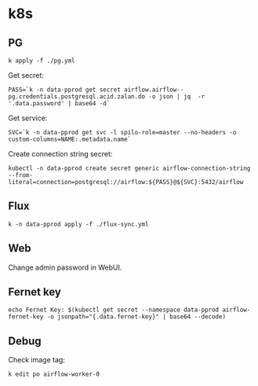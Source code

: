 # k8s

## PG

```
k apply -f ./pg.yml
```

Get secret:
```
PASS=`k -n data-pprod get secret airflow.airflow--pg.credentials.postgresql.acid.zalan.do -o json | jq  -r '.data.password' | base64 -d`
```

Get service:
```
SVC=`k -n data-pprod get svc -l spilo-role=master --no-headers -o custom-columns=NAME:.metadata.name`
```

Create connection string secret:
```
kubectl -n data-pprod create secret generic airflow-connection-string  --from-literal=connection=postgresql://airflow:${PASS}@${SVC}:5432/airflow
```

## Flux

```
k -n data-pprod apply -f ./flux-sync.yml
```

## Web

Change admin password in WebUI.

## Fernet key

```
echo Fernet Key: $(kubectl get secret --namespace data-pprod airflow-fernet-key -o jsonpath="{.data.fernet-key}" | base64 --decode)
```

## Debug

Check image tag:
```
k edit po airflow-worker-0
```
